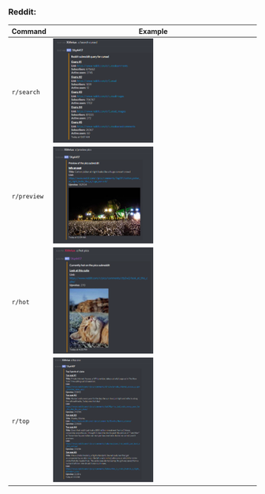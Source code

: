 <style>
    .img {
        width: 50%;
        height: 50%;
    }
</style>
### Reddit:
|  Command  |  Example  |
| ------------- | ------------- |
|  `r/search`  |  <img class="img" src="../repository/images/reddit/search.png">  |
|  `r/preview`  |  <img class="img" src="../repository/images/reddit/preview.png">  |
|  `r/hot`  |  <img class="img" src="../repository/images/reddit/hot.png">  |
|  `r/top`  |  <img class="img" src="../repository/images/reddit/top.png">  |